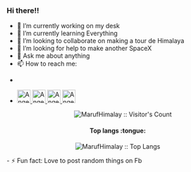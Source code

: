 ### Hi there!!

- 🔭 I’m currently working on my desk
- 🌱 I’m currently learning Everything 
- 👯 I’m looking to collaborate on making a tour de Himalaya
- 🤔 I’m looking for help to make another SpaceX
- 💬 Ask me about anything
- 📫 How to reach me: 
- <p align="center">
- <a href="https://www.linkedin.com/in/moinuddinmaruf/">
    <img src="https://www.vectorlogo.zone/logos/linkedin/linkedin-icon.svg" alt="Angel Santiago Jaime Zavala's LinkedIn Profile" height="30" width="30">
  </a>
  <a href="https://m-u-maruf1999.medium.com/">
    <img src="https://www.vectorlogo.zone/logos/medium/medium-tile.svg" alt="Angel Santiago Jaime Zavala's Medium Profile" height="30" width="30">
  </a>
  </a>
  <a href="https://m-u-maruf1999.medium.com/">
    <img src="https://www.vectorlogo.zone/logos/medium/medium-tile.svg" alt="Angel Santiago Jaime Zavala's Medium Profile" height="30" width="30">
  </a>
  <a href="https://www.facebook.com/maruf.moeen/">
    <img src="https://www.vectorlogo.zone/logos/medium/facebook.svg" alt="Angel Santiago Jaime Zavala's Medium Profile" height="30" width="30">
  </a>
  </p>
  <p align="center"><img src="https://profile-counter.glitch.me/{MarufHimalay}/count.svg" alt="MarufHimalay :: Visitor's Count" /></p>

<h4 align="center">Top langs :tongue:</h4>

<p align="center"><img src="https://github-readme-stats.vercel.app/api/top-langs/?username=MarufHimalay&langs_count=10&theme=tokyonight&layout=compact" alt="MarufHimalay :: Top Langs" /></p>
- ⚡ Fun fact: Love to post random things on Fb
